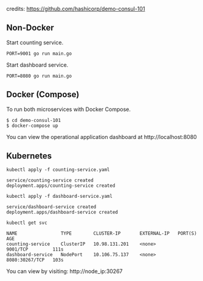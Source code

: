 credits: https://github.com/hashicorp/demo-consul-101

## Non-Docker

Start counting service.

```
PORT=9001 go run main.go
```

Start dashboard service.

```
PORT=8080 go run main.go
```


## Docker (Compose)

To run both microservices with Docker Compose.

```
$ cd demo-consul-101
$ docker-compose up
```

You can view the operational application dashboard at http://localhost:8080

## Kubernetes

```
kubectl apply -f counting-service.yaml

service/counting-service created
deployment.apps/counting-service created
```


```
kubectl apply -f dashboard-service.yaml

service/dashboard-service created
deployment.apps/dashboard-service created
```


```
kubectl get svc

NAME                TYPE        CLUSTER-IP       EXTERNAL-IP   PORT(S)          AGE
counting-service    ClusterIP   10.98.131.201    <none>        9001/TCP         111s
dashboard-service   NodePort    10.106.75.137    <none>        8080:30267/TCP   103s
```

You can view by visiting: http://node_ip:30267

